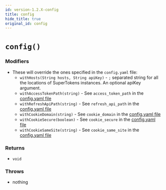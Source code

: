 ```yaml
---
id: version-1.2.X-config
title: config
hide_title: true
original_id: config
---
```


# `config()`

### Modifiers
- These will override the ones specified in the `config.yaml` file:
    - ```withHosts(String hosts, String apiKey)``` - `;` separated string for all the locations of SuperTokens instances. An optional apiKey argument.
    - ```withAccessTokenPath(string)``` - See `access_token_path` in the [config.yaml file](/docs/pro/configuration/core#optional-config-values)
    - ```withRefreshApiPath(string)``` - See `refresh_api_path` in the [config.yaml file](/docs/pro/configuration/core#optional-config-values)
    - ```withCookieDomain(string)``` - See `cookie_domain` in the [config.yaml file](/docs/pro/configuration/core#optional-config-values)
    - ```withCookieSecure(boolean)``` - See `cookie_secure` in the [config.yaml file](/docs/pro/configuration/core#optional-config-values)
    - ```withCookieSameSite(string)``` - See `cookie_same_site` in the [config.yaml file](/docs/pro/configuration/core#optional-config-values)

### Returns
- `void`

### Throws
- nothing